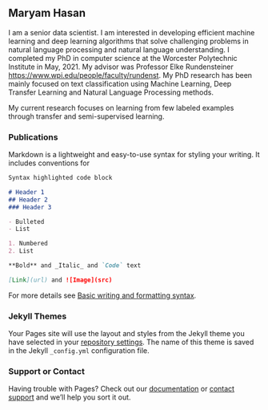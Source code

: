 ## Maryam Hasan

I am a senior data scientist. I am interested in developing efficient machine learning and deep learning algorithms that solve challenging problems in natural language processing and natural language understanding. 
I completed my PhD in computer science at the Worcester Polytechnic Institute in May, 2021. My advisor was Professor Elke Rundensteiner https://www.wpi.edu/people/faculty/rundenst. My PhD research has been mainly focused on text classification using Machine Learning, Deep Transfer Learning and Natural Language Processing methods. 

My current research focuses on learning from few labeled examples through transfer and semi-supervised learning.

### Publications

Markdown is a lightweight and easy-to-use syntax for styling your writing. It includes conventions for

```markdown
Syntax highlighted code block

# Header 1
## Header 2
### Header 3

- Bulleted
- List

1. Numbered
2. List

**Bold** and _Italic_ and `Code` text

[Link](url) and ![Image](src)
```

For more details see [Basic writing and formatting syntax](https://docs.github.com/en/github/writing-on-github/getting-started-with-writing-and-formatting-on-github/basic-writing-and-formatting-syntax).

### Jekyll Themes

Your Pages site will use the layout and styles from the Jekyll theme you have selected in your [repository settings](https://github.com/mhasan1/maryam.github.io/settings/pages). The name of this theme is saved in the Jekyll `_config.yml` configuration file.

### Support or Contact

Having trouble with Pages? Check out our [documentation](https://docs.github.com/categories/github-pages-basics/) or [contact support](https://support.github.com/contact) and we’ll help you sort it out.
